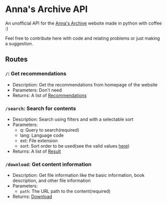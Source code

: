 # Anna's Archive API

An unofficial API for the [Anna's Archive](https://annas-archive.org)
website made in python with coffee :)

Feel free to contribute here with code and relating problems or
just making a suggestion.


## Routes

### `/`: Get recommendations
  - Description: Get the recommendations from homepage of the website
  - Parameters: Don't need
  - Returns: A list of [Recommendations](api/extractors/home.py#L8)

### `/search`: Search for contents
  - Description: Search using filters and with a selectable sort
  - Parameters:
    - q: Query to search(required)
    - lang: Language code
    - ext: File extension
    - sort: Sort order to be used(see the valid values [here](api/extractors/search.py#L9))
  - Returns: A list of [Result](api/extractors/search.py#L42)


### `/download`: Get content information
  - Description: Get file information like the basic information, book description, and other file information
  - Parameters:
    - `path`: The URL path to the content(required)
  - Returns: [Download](api/extractors/download.py#L15)
